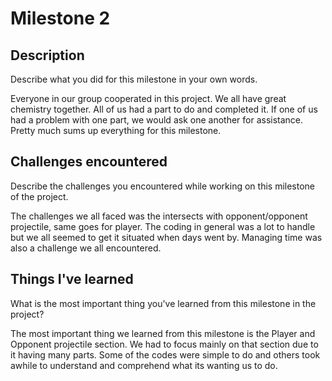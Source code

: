 # Milestone 2

## Description
Describe what you did for this milestone in your own words.

Everyone in our group cooperated in this project. We all have great chemistry together. All of us had a part to do and completed it. If one of us had a problem with one part, we would ask one another for assistance. Pretty much sums up everything for this milestone.

## Challenges encountered
Describe the challenges you encountered while working on this milestone of the project.

The challenges we all faced was the intersects with opponent/opponent projectile, same goes for player. The coding in general was a lot to handle but we all seemed to get it situated when days went by. Managing time was also a challenge we all encountered.

## Things I've learned
What is the most important thing you've learned from this milestone in the project?

The most important thing we learned from this milestone is the Player and Opponent projectile section. We had to focus mainly on that section due to it having many parts. Some of the codes were simple to do and others took awhile to understand and comprehend what its wanting us to do.
